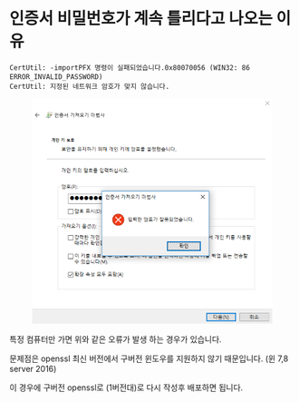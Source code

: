 # 인증서 비밀번호가 계속 틀리다고 나오는 이유

```
CertUtil: -importPFX 명령이 실패되었습니다.0x80070056 (WIN32: 86 ERROR_INVALID_PASSWORD) 
CertUtil: 지정된 네트워크 암호가 맞지 않습니다.
```

<figure><img src="../../../.gitbook/assets/image (42).png" alt=""><figcaption></figcaption></figure>

특정 컴퓨터만 가면 위와 같은 오류가 발생 하는 경우가 있습니다.&#x20;

문제점은 openssl 최신 버전에서 구버전 윈도우를 지원하지 않기 때문입니다.  (윈 7,8  server 2016)

이 경우에 구버전 openssl로 (1버전대)로 다시 작성후 배포하면 됩니다.
